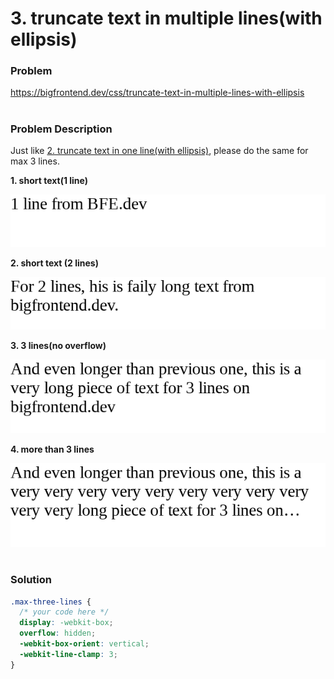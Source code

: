 # 3. truncate text in multiple lines(with ellipsis)

### Problem

https://bigfrontend.dev/css/truncate-text-in-multiple-lines-with-ellipsis

#

### Problem Description

Just like [2. truncate text in one line(with ellipsis)](https://bigfrontend.dev/css/truncate-text-with-ellipsis-in-one-line), please do the same for max 3 lines.

**1. short text(1 line)**

<kbd>![result 1](result-1.png)</kbd>

**2. short text (2 lines)**

<kbd>![result 2](result-2.png)</kbd>

**3. 3 lines(no overflow)**

<kbd>![result 3](result-3.png)</kbd>

**4. more than 3 lines**

<kbd>![result 4](result-4.png)</kbd>

#

### Solution

```css
.max-three-lines {
  /* your code here */
  display: -webkit-box;
  overflow: hidden;
  -webkit-box-orient: vertical;
  -webkit-line-clamp: 3;
}
```
